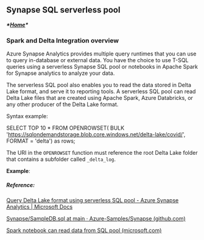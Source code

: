 ## Synapse SQL serverless pool 

***\*[Home](../tobedefined.md)\**** 



### Spark and Delta Integration overview

Azure Synapse Analytics provides multiple query runtimes that you can use to query in-database or external data. You have the choice to use T-SQL queries using a serverless Synapse SQL pool or notebooks in Apache Spark for Synapse analytics to analyze your data.

The serverless SQL pool also enables you to read the data stored in Delta Lake format, and serve it to reporting tools. A serverless SQL pool can read Delta Lake files that are created using Apache Spark, Azure Databricks, or any other producer of the Delta Lake format.

Syntax example: 

SELECT TOP 10 *
FROM OPENROWSET(
    BULK 'https://sqlondemandstorage.blob.core.windows.net/delta-lake/covid/',
    FORMAT = 'delta') as rows;



The URI in the `OPENROWSET` function must reference the root Delta Lake folder that contains a subfolder called `_delta_log`.



**Example**: <tbd>



##### Reference:

[Query Delta Lake format using serverless SQL pool - Azure Synapse Analytics | Microsoft Docs](https://docs.microsoft.com/en-us/azure/synapse-analytics/sql/query-delta-lake-format#query-partitioned-data)

[Synapse/SampleDB.sql at main · Azure-Samples/Synapse (github.com)](https://github.com/Azure-Samples/Synapse/blob/main/SQL/Samples/LdwSample/SampleDB.sql)

[Spark notebook can read data from SQL pool (microsoft.com)](https://techcommunity.microsoft.com/t5/azure-synapse-analytics-blog/query-serverless-sql-pool-from-an-apache-spark-scala-notebook/ba-p/2250968)